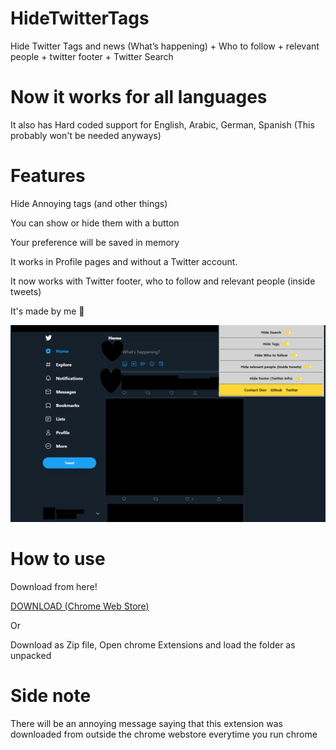 # HideTwitterTags

Hide Twitter Tags and news (What’s happening) + Who to follow + relevant people + twitter footer + Twitter Search

# Now it works for all languages

It also has Hard coded support for English, Arabic, German, Spanish (This probably won't be needed anyways)

# Features

Hide Annoying tags (and other things)

You can show or hide them with a button

Your preference will be saved in memory

It works in Profile pages and without a Twitter account.

It now works with Twitter footer, who to follow and relevant people (inside tweets)

It's made by me 💅

![Screenshot](https://github.com/Sal7one/HideTwitterTags/blob/master/newscreenshot.png?raw=true)

# How to use

Download from here!

[DOWNLOAD (Chrome Web Store)](https://chrome.google.com/webstore/detail/twitter-tags-hider/njfgdkckokikphjhheihclmnjnbchfci)

Or

Download as Zip file, Open chrome Extensions and load the folder as unpacked

# Side note

There will be an annoying message saying that this extension was downloaded from outside the chrome webstore everytime you run chrome

